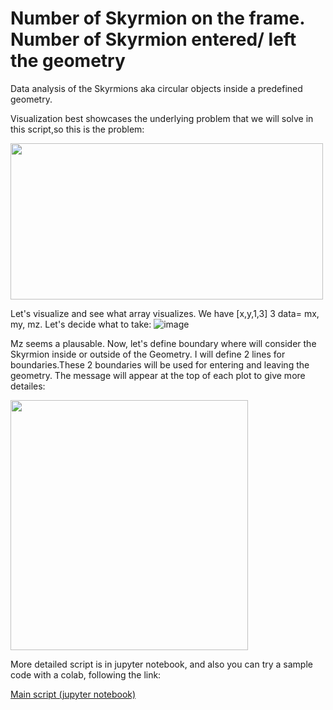 # Number of Skyrmion on the frame. Number of Skyrmion entered/ left the geometry
Data analysis of the Skyrmions aka circular objects inside a predefined geometry.

Visualization best showcases the underlying problem that we will solve in this script,so this is the problem:

<img src="https://user-images.githubusercontent.com/21960382/126055787-7572ea29-d3fa-4095-aaa4-6491b4b1bed0.gif" width="500" height="250"/>

Let's visualize and see what array visualizes. We have [x,y,1,3] 3 data= mx, my, mz. Let's decide what to take:
![image](https://user-images.githubusercontent.com/21960382/126055809-762635d4-19d2-470b-81af-eac821f15396.png)

Mz seems a plausable. Now, let's define boundary where will consider the Skyrmion inside or outside of the Geometry. I will define 2 lines for boundaries.These 2 boundaries will be used for entering and leaving the geometry. The message will appear at the top of each plot to give more detailes:

<img src="https://user-images.githubusercontent.com/21960382/126056090-bf2a3e9b-046b-4681-8c6b-7556902051ef.png" width="380" height="400"/>

More detailed script is in jupyter notebook, and also you can try a sample code with a colab, following the link:

[Main script (jupyter notebook)](https://github.com/zkhodzhaev/skyrmion/blob/886340b5997b9f5eb57213c183bc3de0808fe536/circle_object_count.ipynb)
